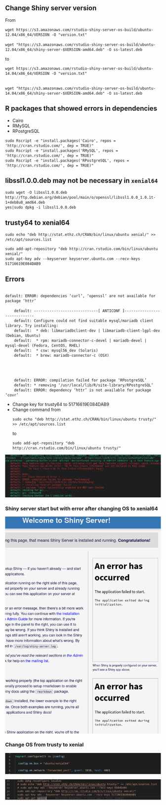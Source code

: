 

## Change Shiny server version

From

```
wget https://s3.amazonaws.com/rstudio-shiny-server-os-build/ubuntu-12.04/x86_64/VERSION -O "version.txt"

wget "https://s3.amazonaws.com/rstudio-shiny-server-os-build/ubuntu-12.04/x86_64/shiny-server-$VERSION-amd64.deb" -O ss-latest.deb  
```

to

```
wget https://s3.amazonaws.com/rstudio-shiny-server-os-build/ubuntu-14.04/x86_64/VERSION -O "version.txt"


wget "https://s3.amazonaws.com/rstudio-shiny-server-os-build/ubuntu-14.04/x86_64/shiny-server-$VERSION-amd64.deb" -O ss-latest.deb  
```



## R packages that showed errors in dependencies

*   Cairo
*   RMySQL
*   RPostgreSQL

```
sudo Rscript -e "install.packages('Cairo', repos = 'http://cran.rstudio.com/', dep = TRUE)"
sudo Rscript -e "install.packages('RMySQL', repos = 'http://cran.rstudio.com/', dep = TRUE)"
sudo Rscript -e "install.packages('RPostgreSQL', repos = 'http://cran.rstudio.com/', dep = TRUE)"
```



## libssl1.0.0.deb may not be necessary in `xenial64`

```
sudo wget -O libssl1.0.0.deb http://ftp.debian.org/debian/pool/main/o/openssl/libssl1.0.0_1.0.1t-1+deb8u8_amd64.deb
yes|sudo dpkg -i libssl1.0.0.deb
```



## trusty64 to xenial64

```
sudo echo "deb http://stat.ethz.ch/CRAN/bin/linux/ubuntu xenial/" >> /etc/apt/sources.list
```

```
sudo add-apt-repository "deb http://cran.rstudio.com/bin/linux/ubuntu xenial/"
sudo apt-key adv --keyserver keyserver.ubuntu.com --recv-keys 51716619E084DAB9
```



## Errors

```

default: ERROR: dependencies ‘curl’, ‘openssl’ are not available for package ‘httr’

    default: -----------------------------[ ANTICONF ]-----------------------------
    default: Configure could not find suitable mysql/mariadb client library. Try installing:
    default:  * deb: libmariadbclient-dev | libmariadb-client-lgpl-dev (Debian, Ubuntu)
    default:  * rpm: mariadb-connector-c-devel | mariadb-devel | mysql-devel (Fedora, CentOS, RHEL)
    default:  * csw: mysql56_dev (Solaris)
    default:  * brew: mariadb-connector-c (OSX)
    
    
    

    default: ERROR: compilation failed for package ‘RPostgreSQL’
    default: * removing ‘/usr/local/lib/R/site-library/RPostgreSQL’
    default: ERROR: dependency ‘httr’ is not available for package ‘covr’
```





* Change key for trusty64 to 51716619E084DAB9
* Change command from
    ```
    sudo echo "deb http://stat.ethz.ch/CRAN/bin/linux/ubuntu trusty/" >> /etc/apt/sources.list
    ```
    to
    ```
    sudo add-apt-repository "deb http://cran.rstudio.com/bin/linux/ubuntu trusty/"
    ```



![image-20210118140028101](assets/BUILD/image-20210118140028101.png)





### Shiny server start but with error after changing OS to xenial64

![image-20210119165143300](assets/BUILD/image-20210119165143300.png)



### Change OS from trusty to xenial

![image-20210119164822064](assets/BUILD/image-20210119164822064.png)



![image-20210119164840312](assets/BUILD/image-20210119164840312.png)



